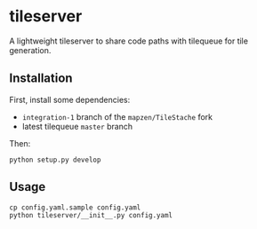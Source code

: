 # tileserver

A lightweight tileserver to share code paths with tilequeue for tile generation.

## Installation

First, install some dependencies:

* `integration-1` branch of the `mapzen/TileStache` fork
* latest tilequeue `master` branch

Then:

    python setup.py develop

## Usage

    cp config.yaml.sample config.yaml
    python tileserver/__init__.py config.yaml
